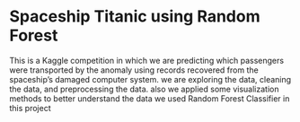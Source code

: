 # Spaceship Titanic using Random Forest
This is a Kaggle competition in which we are predicting which passengers were transported by the anomaly using records recovered from the spaceship’s damaged computer system.
we are exploring the data, cleaning the data, and preprocessing the data.
also we applied some visualization methods to better understand the data
we used Random Forest Classifier in this project
